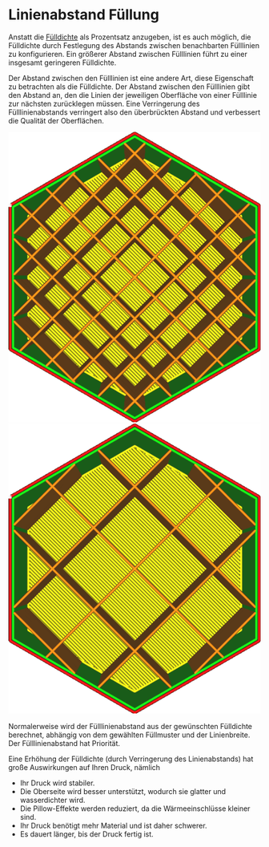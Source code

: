 Linienabstand Füllung
====
Anstatt die [Fülldichte](infill_sparse_density.md) als Prozentsatz anzugeben, ist es auch möglich, die Fülldichte durch Festlegung des Abstands zwischen benachbarten Fülllinien zu konfigurieren. Ein größerer Abstand zwischen Fülllinien führt zu einer insgesamt geringeren Fülldichte.

Der Abstand zwischen den Fülllinien ist eine andere Art, diese Eigenschaft zu betrachten als die Fülldichte. Der Abstand zwischen den Fülllinien gibt den Abstand an, den die Linien der jeweiligen Oberfläche von einer Fülllinie zur nächsten zurücklegen müssen. Eine Verringerung des Fülllinienabstands verringert also den überbrückten Abstand und verbessert die Qualität der Oberflächen.

![4mm Abstand zwischen den Linien, was eine Fülldichte von 20% ergibt](../../../articles/images/infill_pattern_grid.png)
![8mm Abstand zwischen den Linien, was eine Fülldichte von 10% ergibt](../../../articles/images/infill_sparse_density_low.png)

Normalerweise wird der Fülllinienabstand aus der gewünschten Fülldichte berechnet, abhängig von dem gewählten Füllmuster und der Linienbreite. Der Fülllinienabstand hat Priorität.

Eine Erhöhung der Fülldichte (durch Verringerung des Linienabstands) hat große Auswirkungen auf Ihren Druck, nämlich
* Ihr Druck wird stabiler.
* Die Oberseite wird besser unterstützt, wodurch sie glatter und wasserdichter wird.
* Die Pillow-Effekte werden reduziert, da die Wärmeeinschlüsse kleiner sind.
* Ihr Druck benötigt mehr Material und ist daher schwerer.
* Es dauert länger, bis der Druck fertig ist.